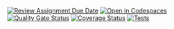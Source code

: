 [![Review Assignment Due Date](https://classroom.github.com/assets/deadline-readme-button-22041afd0340ce965d47ae6ef1cefeee28c7c493a6346c4f15d667ab976d596c.svg)](https://classroom.github.com/a/nao75Rei)
[![Open in Codespaces](https://classroom.github.com/assets/launch-codespace-2972f46106e565e64193e422d61a12cf1da4916b45550586e14ef0a7c637dd04.svg)](https://classroom.github.com/open-in-codespaces?assignment_repo_id=18596413)
[![Quality Gate Status](https://sonarcloud.io/api/project_badges/measure?project=ULL-ESIT-INF-DSI-2425_prct07-witcher-datamodel-groupb&metric=alert_status)](https://sonarcloud.io/summary/new_code?id=ULL-ESIT-INF-DSI-2425_prct07-witcher-datamodel-groupb)
[![Coverage Status](https://coveralls.io/repos/github/ULL-ESIT-INF-DSI-2425/prct07-witcher-datamodel-groupb/badge.svg?branch=main)](https://coveralls.io/github/ULL-ESIT-INF-DSI-2425/prct07-witcher-datamodel-groupb?branch=main)
[![Tests](https://github.com/ULL-ESIT-INF-DSI-2425/prct07-witcher-datamodel-groupb/actions/workflows/ci.yml/badge.svg)](https://github.com/ULL-ESIT-INF-DSI-2425/prct07-witcher-datamodel-groupb/actions/workflows/ci.yml)
